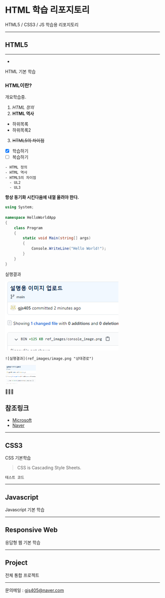 # HTML 학습 리포지토리
HTML5 / CSS3 / JS 학습용 리포지토리


-----------------

## HTML5
----------------
-
HTML 기본 학습

### HTML이란?
개요학습중.
1. *HTML 정의*
2. **HTML 역사**
  - 하위목록
  - 하위목록2
3. ~~HTML5의 차이점~~

- [x] 학습하기
- [ ] 복습하기
~~~
- HTML 정의
- HTML 역사
- HTML5의 차이점
  - UL2
  - UL3
~~~

**항상 동기화 시킨다음에 내껄 올려야 한다.**

```csharp
using System;

namespace HelloWorldApp
{
    class Program
    {
        static void Main(string[] args)
        {
            Console.WriteLine("Hello World!");
        }
    }
}
```
실행결과

![실행결과](https://github.com/gjs405/StudyHtml/blob/main/ref_images/image.png "절대경로")

```
![실행결과](ref_images/image.png "상대경로")
```

<img src="ref_images/image.png" width="100" title="절대경로" alt="실행결과" />

🤣🤣🤣

참조링크
-----
- [Microsoft](https://www.microsoft.com)
- [Naver](https://www.naver.com)
-------------
## CSS3
CSS 기본학습

> CSS is Cascading Style Sheets.

`테스트 코드`

-------------
## Javascript
Javascript 기본 학습

----------------
## Responsive Web
응답형 웹 기본 학습

---------------------
## Project
전체 통합 프로젝트

------------------------
문의메일 : <gjs405@naver.com>
